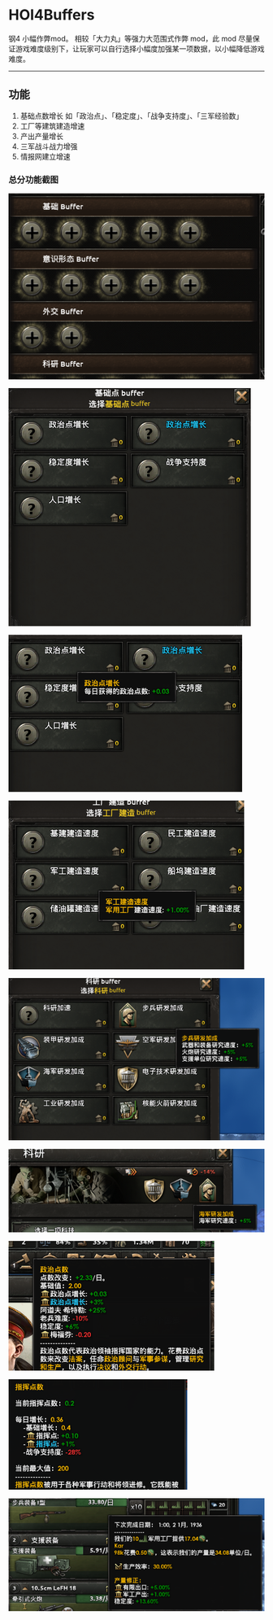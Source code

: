 # HOI4Buffers

钢4 小幅作弊mod。 相较「大力丸」等强力大范围式作弊 mod，此 mod 尽量保证游戏难度级别下，让玩家可以自行选择小幅度加强某一项数据，以小幅降低游戏难度。

---

## 功能

1. 基础点数增长
	如「政治点」、「稳定度」、「战争支持度」、「三军经验数」
2. 工厂等建筑建造增速
3. 产出产量增长
4. 三军战斗战力增强
5. 情报网建立增速





### 总分功能截图

![](./resource/images/001.png)

![](./resource/images/002.png)

![](./resource/images/003.png)

![](./resource/images/004.png)

![](./resource/images/005.png)

![](./resource/images/006.png)

![](./resource/images/007.png)

![](./resource/images/008.png)

![](./resource/images/009.png)

